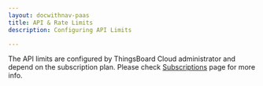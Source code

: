 ```yaml
---
layout: docwithnav-paas
title: API & Rate Limits
description: Configuring API Limits

---
```


The API limits are configured by ThingsBoard Cloud administrator and depend on the subscription plan. 
Please check [Subscriptions](/products/paas/subscription/) page for more info. 